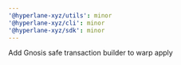 ```yaml
---
'@hyperlane-xyz/utils': minor
'@hyperlane-xyz/cli': minor
'@hyperlane-xyz/sdk': minor
---
```


Add Gnosis safe transaction builder to warp apply
